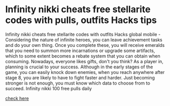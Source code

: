 # Infinity nikki cheats free stellarite codes with pulls, outfits Hacks tips

Infinity nikki cheats free stellarite codes with outfits Hacks global mobile - Considering the nature of infinite heroes, you can leave achievement tasks and do your own thing. Once you complete these, you will receive emeralds that you need to summon more incarnations or upgrade some artifacts, which to some extent becomes a rebate system that you can obtain when consuming. Nowadays, everyone likes gifts, don't you think? As a player in, planning is crucial to your success. Although in the early stages of the game, you can easily knock down enemies, when you reach anywhere after stage 8, you are likely to have to fight faster and harder. Just becoming stronger is not enough, you must know which data to choose from to succeed. Infinity nikki 100 free pulls daily

[check here](https://infinitynikki.quora.com/about)

